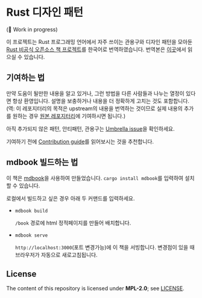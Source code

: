 # Rust 디자인 패턴

(🚧 Work in progress)

이 프로젝트는 Rust 프로그래밍 언어에서 자주 쓰이는 관용구와 디자인 패턴을 모아둔
[Rust 비공식 오픈소스 책 프로젝트](https://github.com/rust-unofficial/patterns)를 한국어로 번역하였습니다.
번역본은 [이곳](https://vlwkaos.github.io/rust-patterns-kr/)에서 읽으실 수 있습니다.

## 기여하는 법

만약 도움이 될만한 내용을 알고 있거나, 그런 방법을 다른 사람들과 나누는 열정이 있다면 항상 환영입니다.
설명을 보충하거나 내용을 더 정확하게 고치는 것도 포함합니다.
(역: 이 레포지터리의 목적은 upstream의 내용을 번역하는 것이므로
실제 내용의 추가를 원하는 경우 [원본 레포지터리](https://github.com/rust-unofficial/patterns)에 기여하시면 됩니다.)

아직 추가되지 않은 패턴, 안티패턴, 관용구는 [Umbrella issue](https://github.com/rust-unofficial/patterns/issues/116)을 확인하세요.

기여하기 전에 [Contribution guide](./CONTRIBUTING.md)를 읽어보시는 것을 추천합니다.

## mdbook 빌드하는 법

이 책은 [mdbook](https://rust-lang.github.io/mdBook/)을 사용하여 만들었습니다.
`cargo install mdbook`를 입력하여 설치할 수 있습니다.

로컬에서 빌드하고 싶은 경우 아래 두 커맨드를 입력하세요.

- `mdbook build`

  `/book` 경로에 html 정적페이지를 만들어 배치합니다.

- `mdbook serve`

  `http://localhost:3000`(포트 변경가능)에 이 책을 서빙합니다. 변경점이 있을 때 브라우저가 자동으로 새로고침됩니다.

## License

The content of this repository is licensed under **MPL-2.0**; see [LICENSE](./LICENSE).
